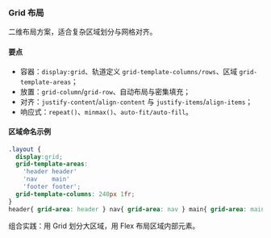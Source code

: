 ### Grid 布局

二维布局方案，适合复杂区域划分与网格对齐。

#### 要点
- 容器：`display:grid`、轨道定义 `grid-template-columns/rows`、区域 `grid-template-areas`；
- 放置：`grid-column`/`grid-row`、自动布局与密集填充；
- 对齐：`justify-content`/`align-content` 与 `justify-items`/`align-items`；
- 响应式：`repeat()`、`minmax()`、`auto-fit/auto-fill`。

#### 区域命名示例

```css
.layout {
  display:grid;
  grid-template-areas:
    'header header'
    'nav    main'
    'footer footer';
  grid-template-columns: 240px 1fr;
}
header{ grid-area: header } nav{ grid-area: nav } main{ grid-area: main } footer{ grid-area: footer }
```

组合实践：用 Grid 划分大区域，用 Flex 布局区域内部元素。
